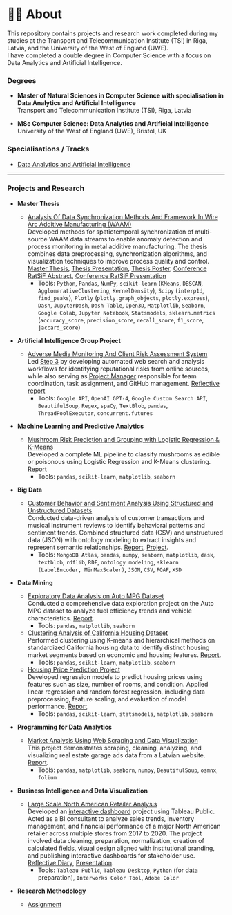 # 👨‍💻 About

This repository contains projects and research work completed during my studies at the Transport and Telecommunication Institute (TSI) in Riga, Latvia, and the University of the West of England (UWE).  
I have completed a double degree in Computer Science with a focus on Data Analytics and Artificial Intelligence.

### Degrees

- **Master of Natural Sciences in Computer Science with specialisation in Data Analytics and Artificial Intelligence**  
  Transport and Telecommunication Institute (TSI), Riga, Latvia

- **MSc Computer Science: Data Analytics and Artificial Intelligence**  
  University of the West of England (UWE), Bristol, UK

### Specialisations / Tracks  
- [Data Analytics and Artificial Intelligence](https://tsi.lv/study_programmes/double-degree-in-computer-sciencedata-analytics-and-artificial-intelligence)

---




### Projects and Research

- <b>Master Thesis</b>
  - [Analysis Of Data Synchronization Methods And Framework In Wire Arc Additive Manufacturing (WAAM)](https://github.com/SergejsKopils/TSI-Institute/blob/main/TSI-Thesis-waam-sync-anomaly-framework/docs/MaTSIposter_v29.pdf)</b>          
        Developed methods for spatiotemporal synchronization of multi-source WAAM data streams to enable anomaly detection and process monitoring in metal additive manufacturing. The thesis combines data preprocessing, synchronization algorithms, and visualization techniques to improve process quality and control.          
    [Master Thesis](https://github.com/SergejsKopils/TSI-Institute/blob/main/TSI-Thesis-waam-sync-anomaly-framework/docs/20250605_MaTSI_Thesis_Sergejs_Kopils_ready_for_print.pdf), [Thesis Presentation](https://github.com/SergejsKopils/TSI-Institute/blob/main/TSI-Thesis-waam-sync-anomaly-framework/docs/20250611_TSI_Defence_Kopils_Sergejs_fin.pdf), [Thesis Poster](https://github.com/SergejsKopils/TSI-Institute/blob/main/TSI-Thesis-waam-sync-anomaly-framework/docs/MaTSIposter_v29.pdf), [Conference RatSiF Abstract](https://github.com/SergejsKopils/TSI-Institute/blob/main/TSI-Thesis-waam-sync-anomaly-framework/docs/RaTSiF_abstract_Sergejs_Kopils_submitted_V2.pdf), [Conference RatSiF Presentation](https://github.com/SergejsKopils/TSI-Institute/blob/main/TSI-Thesis-waam-sync-anomaly-framework/docs/20250424_RatSif_presentation_Sergejs_Kopils.pdf)
    - Tools: `Python`, `Pandas`, `NumPy`, `scikit-learn` (`KMeans`, `DBSCAN`, `AgglomerativeClustering`, `KernelDensity`), `Scipy` (`interp1d`, `find_peaks`), `Plotly` (`plotly.graph_objects`, `plotly.express`), `Dash`, `JupyterDash`, `Dash Table`, `Open3D`, `Matplotlib`, `Seaborn`, `Google Colab`, `Jupyter Notebook`, `Statsmodels`, `sklearn.metrics` (`accuracy_score`, `precision_score`, `recall_score`, `f1_score`, `jaccard_score`)


- <b>Artificial Intelligence Group Project</b>
  - [Adverse Media Monitoring And Client Risk Assessment System](https://github.com/SergejsKopils/Artificial-Intelligence-Group-Project)  
    Led [Step 3](https://github.com/SergejsKopils/Artificial-Intelligence-Group-Project/blob/main/Step_1_Step_2_Step_3_Step_4_sanction_list.ipynb) by developing automated web search and analysis workflows for identifying reputational risks from online sources, while also serving as [Project Manager](https://github.com/SergejsKopils/Artificial-Intelligence-Group-Project/tree/main/Memo) responsible for team coordination, task assignment, and GitHub management. [Reflective report](https://github.com/SergejsKopils/Assets/blob/main/docs/Sergejs_Kopils_ST83519_Reflective_Report.pdf)
    - Tools: `Google API`, `OpenAI GPT-4`, `Google Custom Search API`, `BeautifulSoup`, `Regex`, `spaCy`, `TextBlob`, `pandas`, `ThreadPoolExecutor`, `concurrent.futures` 

- <b>Machine Learning and Predictive Analytics</b>
  - [Mushroom Risk Prediction and Grouping with Logistic Regression & K-Means](https://github.com/SergejsKopils/TSI-Institute/tree/main/TSI-Machine-Learning-and-Predictive-Analytics)  
    Developed a complete ML pipeline to classify mushrooms as edible or poisonous using Logistic Regression and K-Means clustering. [Report](https://github.com/SergejsKopils/TSI-Institute/blob/main/TSI-Machine-Learning-and-Predictive-Analytics/Sergejs_Kopils_ST83519_20241222_CP_ML.pdf)  
    - Tools: `pandas`, `scikit-learn`, `matplotlib`, `seaborn`

- <b>Big Data</b>
  - [Customer Behavior and Sentiment Analysis Using Structured and Unstructured Datasets](https://github.com/SergejsKopils/TSI-Institute/tree/main/TSI-Big-Data)          
    Conducted data-driven analysis of customer transactions and musical instrument reviews to identify behavioral patterns and sentiment trends. Combined structured data (CSV) and unstructured data (JSON) with ontology modeling to extract insights and represent semantic relationships. [Report](https://github.com/SergejsKopils/TSI-Institute/blob/main/TSI-Big-Data/Sergejs_Kopils_ST83519_CW1_Big_Data_Project_Report.pdf), [Project](https://github.com/SergejsKopils/TSI-Institute/blob/main/TSI-Big-Data/Sergejs_Kopils_ST83519_CW1_Big_Data_Project.pdf).          
    - Tools: `MongoDB Atlas`, `pandas`, `numpy`, `seaborn`, `matplotlib`, `dask`, `textblob`, `rdflib`, `RDF`, `ontology modeling`, `sklearn (LabelEncoder, MinMaxScaler)`, `JSON`, `CSV`, `FOAF`, `XSD`

- <b>Data Mining</b>
  - [Exploratory Data Analysis on Auto MPG Dataset](https://github.com/SergejsKopils/TSI-Institute/tree/main/TSI-Data-Mining/practice-1-data-exploration)  
    Conducted a comprehensive data exploration project on the Auto MPG dataset to analyze fuel efficiency trends and vehicle characteristics. [Report](https://github.com/SergejsKopils/TSI-Institute/blob/main/TSI-Data-Mining/practice-1-data-exploration/Sergejs_Kopils_COMPUTER_PRACTICE_1_GitHub.pdf).
    - Tools: `pandas`, `matplotlib`, `seaborn`
  - [Clustering Analysis of California Housing Dataset](https://github.com/SergejsKopils/TSI-Institute/tree/main/TSI-Data-Mining/practice-2-cluster-analysis)  
    Performed clustering using K-means and hierarchical methods on standardized California housing data to identify distinct housing market segments based on economic and housing features. [Report](https://github.com/SergejsKopils/TSI-Institute/blob/main/TSI-Data-Mining/practice-2-cluster-analysis/Sergejs_Kopils_COMPUTER_PRACTICE_2_GitHub.pdf).  
    - Tools: `pandas`, `scikit-learn`, `matplotlib`, `seaborn`
  - [Housing Price Prediction Project](https://github.com/SergejsKopils/TSI-Institute/tree/main/TSI-Data-Mining/practice-3-regression-analysis)  
    Developed regression models to predict housing prices using features such as size, number of rooms, and condition. Applied linear regression and random forest regression, including data preprocessing, feature scaling, and evaluation of model performance. [Report](https://github.com/SergejsKopils/TSI-Institute/blob/main/TSI-Data-Mining/practice-3-regression-analysis/Sergejs_Kopils_COMPUTER_PRACTICE_3_GitHub.pdf).  
    - Tools: `pandas`, `scikit-learn`, `statsmodels`, `matplotlib`, `seaborn`

- <b>Programming for Data Analytics</b>
  - [Market Analysis Using Web Scraping and Data Visualization](https://github.com/SergejsKopils/TSI-Institute/tree/main/TSI-Programming-for-Data-Analytics/Independent-Project)  
    This project demonstrates scraping, cleaning, analyzing, and visualizing real estate garage ads data from a Latvian website. [Report](https://github.com/SergejsKopils/TSI-Institute/blob/main/TSI-Programming-for-Data-Analytics/Independent-Project/Sergejs_Kopils_Market_Analysis_Using_Web_Scraping_and_Data_Visualization.pdf).
    - Tools: `pandas`, `matplotlib`, `seaborn`, `numpy`, `BeautifulSoup`, `osmnx`, `folium`

- <b>Business Intelligence and Data Visualization</b>
  - [Large Scale North American Retailer Analysis](https://github.com/SergejsKopils/TSI-Institute/tree/main/TSI-Business-Intelligence-and-Data-Visualization)     
    Developed an [interactive dashboard](https://public.tableau.com/app/profile/serge.kop/viz/COMPREHENSIVERETAILSALESANALYSIS/COMPREHENSIVERETAILSALESANALYSIS) project using Tableau Public. Acted as a BI consultant to analyze sales trends, inventory management, and financial performance of a major North American retailer across multiple stores from 2017 to 2020. The project involved data cleaning, preparation, normalization, creation of calculated fields, visual design aligned with institutional branding, and publishing interactive dashboards for stakeholder use. [Reflective Diary](https://github.com/SergejsKopils/TSI-Institute/blob/main/TSI-Business-Intelligence-and-Data-Visualization/ST83519_Sergejs_Kopils_Business%20Intelligence%20and%20Data%20Visualisation.pdf), [Presentation](https://github.com/SergejsKopils/TSI-Institute/blob/main/TSI-Business-Intelligence-and-Data-Visualization/ST83519_Sergejs_Kopils_Data_Visualization_Presentation.pdf).  
    - Tools: `Tableau Public`, `Tableau Desktop`, `Python` (for data preparation), `Interworks Color Tool`, `Adobe Color`

- <b>Research Methodology</b>
  - [Assignment](https://github.com/SergejsKopils/TSI-Institute/tree/main/TSI-Research-Methodology-continued)




<!--


--->
